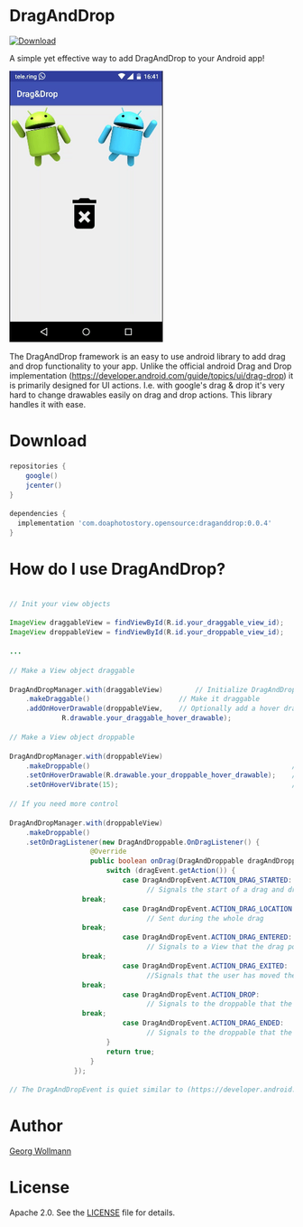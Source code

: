 # DragAndDrop

[ ![Download](https://api.bintray.com/packages/georgwolle/DragAndDrop/DragAndDrop/images/download.svg) ](https://bintray.com/georgwolle/DragAndDrop/DragAndDrop/_latestVersion)

A simple yet effective way to add DragAndDrop to your Android app!

![video of DragAndDrop in action](web/draganddrop_v2.gif)

The DragAndDrop framework is an easy to use android library to add drag and drop functionality to your app.
Unlike the official android Drag and Drop implementation (https://developer.android.com/guide/topics/ui/drag-drop) it is primarily designed for UI actions. I.e. with google's drag & drop it's very hard to change drawables easily on drag and drop actions. This library handles it with ease.

# Download

```gradle
repositories {
    google()
    jcenter()
}

dependencies {
  implementation 'com.doaphotostory.opensource:draganddrop:0.0.4'
}
```

# How do I use DragAndDrop?

```java

// Init your view objects

ImageView draggableView = findViewById(R.id.your_draggable_view_id);
ImageView droppableView = findViewById(R.id.your_droppable_view_id);

...

// Make a View object draggable

DragAndDropManager.with(draggableView)        // Initialize DragAndDropManager with your view
	.makeDraggable()                      // Make it draggable
	.addOnHoverDrawable(droppableView,    // Optionally add a hover drawable for a specific droppable
             R.drawable.your_draggable_hover_drawable);

// Make a View object droppable

DragAndDropManager.with(droppableView)                                    // Initialize DragAndDropManager with your view
	.makeDroppable()                                                  // Other views might be dropped on this view
	.setOnHoverDrawable(R.drawable.your_droppable_hover_drawable);    // Optionally specify a drawable to change if another view is hovered
	.setOnHoverVibrate(15);                                           // Optionally set to vibrate vibrator in milliseconds if another view is hovered

// If you need more control

DragAndDropManager.with(droppableView)
	.makeDroppable()
	.setOnDragListener(new DragAndDroppable.OnDragListener() {
                    @Override
                    public boolean onDrag(DragAndDroppable dragAndDroppable, DragAndDropEvent dragEvent) {
                        switch (dragEvent.getAction()) {
                            case DragAndDropEvent.ACTION_DRAG_STARTED:
                                  // Signals the start of a drag and drop operation.
				  break;
                            case DragAndDropEvent.ACTION_DRAG_LOCATION:
                                  // Sent during the whole drag
				  break;
                            case DragAndDropEvent.ACTION_DRAG_ENTERED:
                                  // Signals to a View that the drag point has entered the bounding box of the View.
				  break;
                            case DragAndDropEvent.ACTION_DRAG_EXITED:
                                  //Signals that the user has moved the draggable view out of the bounding box of the droppable View
				  break;
                            case DragAndDropEvent.ACTION_DROP:
                                  // Signals to the droppable that the user has released the draggable view, and the drag point is within the bounding box of the View
				  break;
                            case DragAndDropEvent.ACTION_DRAG_ENDED:
                                  // Signals to the droppable that the drag and drop operation has concluded.
                        }
                        return true;
                    }
                });

// The DragAndDropEvent is quiet similar to (https://developer.android.com/reference/android/view/DragEvent).
```
# Author

[Georg Wollmann](mailto:wollmann.georg@gmail.com)

# License

Apache 2.0. See the [LICENSE](/LICENSE) file for details.
